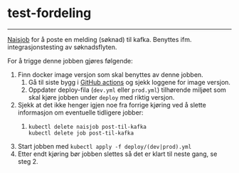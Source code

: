# test-fordeling
___
[Naisjob](https://doc.nais.io/naisjob/) for å poste en melding (søknad) til kafka. Benyttes ifm. integrasjonstesting av søknadsflyten.


For å trigge denne jobben gjøres følgende:
1. Finn docker image versjon som skal benyttes av denne jobben.
   1. Gå til siste bygg i [GitHub actions](https://github.com/navikt/pensjon-etterlatte/actions/workflows/job-post-til-kafka.yaml) og sjekk loggene for image versjon.
   2. Oppdater deploy-fila (`dev.yml` eller `prod.yml`) tilhørende miljøet som skal kjøre jobben under `deploy` med riktig versjon.
2. Sjekk at det ikke henger igjen noe fra forrige kjøring ved å slette informasjon om eventuelle tidligere jobber:
   1. ```
      kubectl delete naisjob post-til-kafka
      kubectl delete job post-til-kafka
      ```
3. Start jobben med `kubectl apply -f deploy/(dev|prod).yml`
4. Etter endt kjøring bør jobben slettes så det er klart til neste gang, se steg 2.